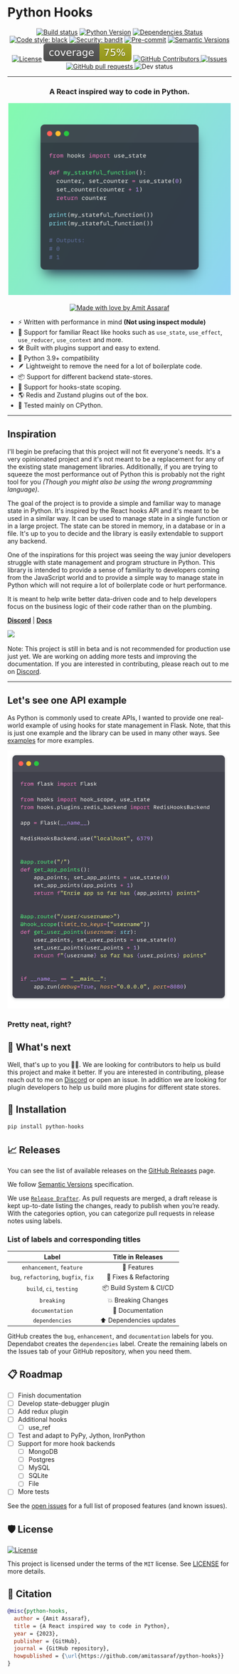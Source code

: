 # Python Hooks

<div align="center">

[![Build status](https://github.com/amitassaraf/python-hooks/workflows/build/badge.svg?branch=master&event=push)](https://github.com/amitassaraf/python-hooks/actions?query=workflow%3Abuild)
[![Python Version](https://img.shields.io/pypi/pyversions/python-hooks.svg)](https://pypi.org/project/python-hooks/)
[![Dependencies Status](https://img.shields.io/badge/dependencies-up%20to%20date-brightgreen.svg)](https://github.com/amitassaraf/python-hooks/pulls?utf8=%E2%9C%93&q=is%3Apr%20author%3Aapp%2Fdependabot)
[![Code style: black](https://img.shields.io/badge/code%20style-black-000000.svg)](https://github.com/psf/black)
[![Security: bandit](https://img.shields.io/badge/security-bandit-green.svg)](https://github.com/PyCQA/bandit)
[![Pre-commit](https://img.shields.io/badge/pre--commit-enabled-brightgreen?logo=pre-commit&logoColor=white)](https://github.com/amitassaraf/python-hooks/blob/master/.pre-commit-config.yaml)
[![Semantic Versions](https://img.shields.io/badge/%20%20%F0%9F%93%A6%F0%9F%9A%80-semantic--versions-e10079.svg)](https://github.com/amitassaraf/python-hooks/releases)
[![License](https://img.shields.io/github/license/amitassaraf/python-hooks)](https://github.com/amitassaraf/python-hooks/blob/master/LICENSE)
![Coverage Report](assets/images/coverage.svg)
<a href="https://github.com/amitassaraf/python-hooks/graphs/contributors">
  <img alt="GitHub Contributors" src="https://img.shields.io/github/contributors/amitassaraf/python-hooks" />
</a>
<a href="https://github.com/amitassaraf/python-hooks/issues">
  <img alt="Issues" src="https://img.shields.io/github/issues/amitassaraf/python-hooks?color=0088ff" />
</a>
<a href="https://github.com/amitassaraf/python-hooks/pulls">
  <img alt="GitHub pull requests" src="https://img.shields.io/github/issues-pr/amitassaraf/python-hooks?color=0088ff" />
</a>
<img alt="Dev status" src="https://img.shields.io/badge/project_is_in-beta-red" />

---


### A React inspired way to code in Python.
</div>

<div align="center">
<img src="docs/images/simple_code_example.png" alt="drawing" width="500"/>
<br/>
<br/>
<a href="https://github.com/amitassaraf/python-hooks">
  <img alt="Made with love by Amit Assaraf" src="https://img.shields.io/badge/made_with_❤️_by-amitassaraf-red?color=ff1744" />
</a>
</div>

* ⚡️ Written with performance in mind __(Not using inspect module)__
* 🐍 Support for familiar React like hooks such as `use_state`, `use_effect`, `use_reducer`, `use_context` and more.
* 🛠️ Built with plugins support and easy to extend.
* 🤝 Python 3.9+ compatibility
* 🪶 Lightweight to remove the need for a lot of boilerplate code.
* 📦 Support for different backend state-stores.
* 🔧 Support for hooks-state scoping.
* 🌎 Redis and Zustand plugins out of the box. 
* 🔌 Tested mainly on CPython.

---

## Inspiration

I'll begin be prefacing that this project will not fit everyone's needs. It's a very opinionated project and it's not meant to be a replacement for any of the existing state management libraries.
Additionally, if you are trying to squeeze the most performance out of Python this is probably not the right tool for you _(Though you might also be using the wrong programming language)_.

The goal of the project is to provide a simple and familiar way to manage state in Python. It's inspired by the React hooks API and it's meant to be used in a similar way. It can be used to manage 
state in a single function or in a large project. The state can be stored in memory, in a database or in a file. It's up to you to decide and the library is easily extendable to support any backend.

One of the inspirations for this project was seeing the way junior developers struggle with state management and program structure in Python. This library is intended to provide a sense of familiarity
to developers coming from the JavaScript world and to provide a simple way to manage state in Python which will not require a lot of boilerplate code or hurt performance.

It is meant to help write better data-driven code and to help developers focus on the business logic of their code rather than on the plumbing.


[**Discord**](https://discord.gg/c9MhzV8aU5) | [**Docs**](https://beta.ruff.rs/docs/) 

<img src="https://img.shields.io/badge/⚠️ Not_recommended_for_production_use_just_yet-ff9966" />

Note: This project is still in beta and is not recommended for production use just yet. We are working on adding more tests and improving the documentation. If you are interested in contributing, please reach out to me on [Discord](https://discord.gg/c9MhzV8aU5).

---

## Let's see one API example

As Python is commonly used to create APIs, I wanted to provide one real-world example of using hooks for state management in Flask. Note, that this is just one example and the library can be used in many other ways. See [examples](https://github.com/amitassaraf/python-hooks/tree/master/examples)
 for more examples.

<img src="docs/images/flask_example.png" alt="drawing" width="500"/>

### Pretty neat, right?

## 🎯 What's next

Well, that's up to you 💪🏻. We are looking for contributors to help us build this project and make it better. If you are interested in contributing, please reach out to me on [Discord](https://discord.gg/c9MhzV8aU5) or open an issue. 
In addition we are looking for plugin developers to help us build more plugins for different state stores.

## 🚀 Installation

```bash
pip install python-hooks
```
## 📈 Releases

You can see the list of available releases on the [GitHub Releases](https://github.com/amitassaraf/python-hooks/releases) page.

We follow [Semantic Versions](https://semver.org/) specification.

We use [`Release Drafter`](https://github.com/marketplace/actions/release-drafter). As pull requests are merged, a draft release is kept up-to-date listing the changes, ready to publish when you’re ready. With the categories option, you can categorize pull requests in release notes using labels.

### List of labels and corresponding titles

|               **Label**               |  **Title in Releases**  |
| :-----------------------------------: | :---------------------: |
|       `enhancement`, `feature`        |       🚀 Features       |
| `bug`, `refactoring`, `bugfix`, `fix` | 🔧 Fixes & Refactoring  |
|       `build`, `ci`, `testing`        | 📦 Build System & CI/CD |
|              `breaking`               |   💥 Breaking Changes   |
|            `documentation`            |    📝 Documentation     |
|            `dependencies`             | ⬆️ Dependencies updates |


GitHub creates the `bug`, `enhancement`, and `documentation` labels for you. Dependabot creates the `dependencies` label. Create the remaining labels on the Issues tab of your GitHub repository, when you need them.


## 📋 Roadmap

- [ ] Finish documentation
- [ ] Develop state-debugger plugin
- [ ] Add redux plugin
- [ ] Additional hooks
    - [ ] use_ref 
- [ ] Test and adapt to PyPy, Jython, IronPython
- [ ] Support for more hook backends
    - [ ] MongoDB
    - [ ] Postgres
    - [ ] MySQL
    - [ ] SQLite
    - [ ] File
- [ ] More tests

See the [open issues](https://github.com/amitassaraf/python-hooks/issues) for a full list of proposed features (and known issues).

## 🛡 License

[![License](https://img.shields.io/github/license/amitassaraf/python-hooks)](https://github.com/amitassaraf/python-hooks/blob/master/LICENSE)

This project is licensed under the terms of the `MIT` license. See [LICENSE](https://github.com/amitassaraf/python-hooks/blob/master/LICENSE) for more details.

## 📃 Citation

```bibtex
@misc{python-hooks,
  author = {Amit Assaraf},
  title = {A React inspired way to code in Python},
  year = {2023},
  publisher = {GitHub},
  journal = {GitHub repository},
  howpublished = {\url{https://github.com/amitassaraf/python-hooks}}
}
```
